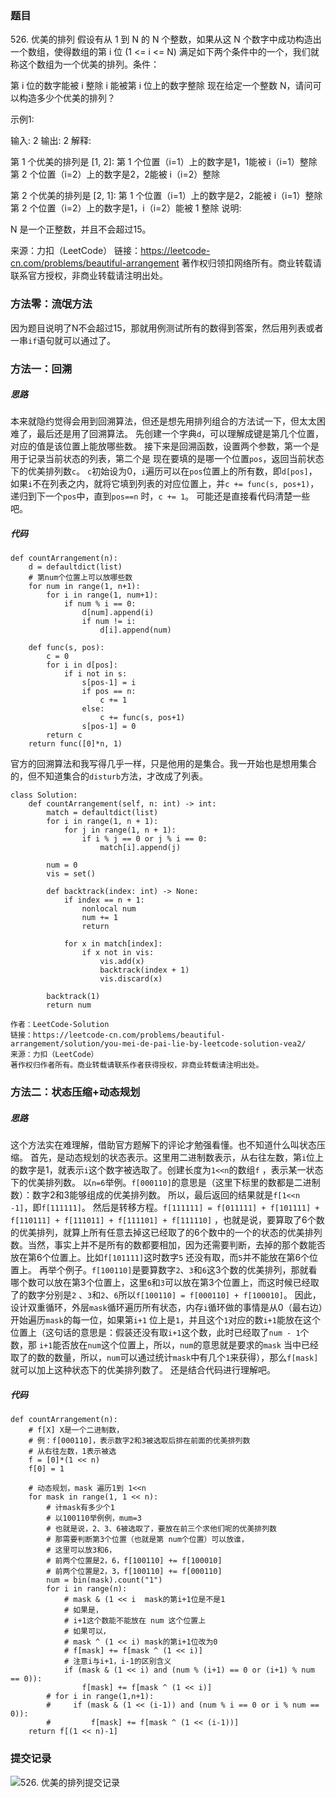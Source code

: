 ### 题目

526\. 优美的排列 假设有从 1 到 N 的 N 个整数，如果从这 N 个数字中成功构造出一个数组，使得数组的第 i 位 (1 <= i <= N) 满足如下两个条件中的一个，我们就称这个数组为一个优美的排列。条件：

第 i 位的数字能被 i 整除 i 能被第 i 位上的数字整除 现在给定一个整数 N，请问可以构造多少个优美的排列？

示例1:

输入: 2 输出: 2 解释:

第 1 个优美的排列是 [1, 2]:
第 1 个位置（i=1）上的数字是1，1能被 i（i=1）整除 第 2 个位置（i=2）上的数字是2，2能被 i（i=2）整除

第 2 个优美的排列是 [2, 1]:
第 1 个位置（i=1）上的数字是2，2能被 i（i=1）整除 第 2 个位置（i=2）上的数字是1，i（i=2）能被 1 整除 说明:

N 是一个正整数，并且不会超过15。

来源：力扣（LeetCode） 链接：https://leetcode-cn.com/problems/beautiful-arrangement
著作权归领扣网络所有。商业转载请联系官方授权，非商业转载请注明出处。

### 方法零：流氓方法

因为题目说明了N不会超过15，那就用例测试所有的数得到答案，然后用列表或者一串`if`语句就可以通过了。

### 方法一：回溯

##### 思路

本来就隐约觉得会用到回溯算法，但还是想先用排列组合的方法试一下，但太太困难了，最后还是用了回溯算法。 先创建一个字典`d`，可以理解成键是第几个位置，对应的值是该位置上能放哪些数。
接下来是回溯函数，设置两个参数，第一个是用于记录当前状态的列表，第二个是 现在要填的是哪一个位置`pos`，返回当前状态下的优美排列数`c`。
`c`初始设为0，`i`遍历可以在`pos`位置上的所有数，即`d[pos]`，如果`i`不在列表之内，就将它填到列表的对应位置上，并`c += func(s, pos+1)`，递归到下一个`pos`中，直到`pos==n`
时，`c += 1`。 可能还是直接看代码清楚一些吧。

##### 代码

``` python3
def countArrangement(n):
    d = defaultdict(list)
    # 第num个位置上可以放哪些数
    for num in range(1, n+1):
        for i in range(1, num+1):
            if num % i == 0:
                d[num].append(i)
                if num != i:
                    d[i].append(num)

    def func(s, pos):
        c = 0
        for i in d[pos]:
            if i not in s:
                s[pos-1] = i
                if pos == n:
                    c += 1
                else:
                    c += func(s, pos+1)
                s[pos-1] = 0
        return c
    return func([0]*n, 1)
```

官方的回溯算法和我写得几乎一样，只是他用的是集合。我一开始也是想用集合的，但不知道集合的`disturb`方法，才改成了列表。

``` python3
class Solution:
    def countArrangement(self, n: int) -> int:
        match = defaultdict(list)
        for i in range(1, n + 1):
            for j in range(1, n + 1):
                if i % j == 0 or j % i == 0:
                    match[i].append(j)
        
        num = 0
        vis = set()

        def backtrack(index: int) -> None:
            if index == n + 1:
                nonlocal num
                num += 1
                return
            
            for x in match[index]:
                if x not in vis:
                    vis.add(x)
                    backtrack(index + 1)
                    vis.discard(x)
                   
        backtrack(1)
        return num

作者：LeetCode-Solution
链接：https://leetcode-cn.com/problems/beautiful-arrangement/solution/you-mei-de-pai-lie-by-leetcode-solution-vea2/
来源：力扣（LeetCode）
著作权归作者所有。商业转载请联系作者获得授权，非商业转载请注明出处。
```

### 方法二：状态压缩+动态规划

##### 思路

这个方法实在难理解，借助官方题解下的评论才勉强看懂。也不知道什么叫状态压缩。 首先，是动态规划的状态表示。这里用二进制数表示，从右往左数，第`i`位上的数字是1，就表示`i`这个数字被选取了。创建长度为`1<<n`的数组`f`
，表示某一状态下的优美排列数。 以`n=6`举例。`f[000110]`的意思是（这里下标里的数都是二进制数）：数字2和3能够组成的优美排列数。 所以，最后返回的结果就是`f[1<<n -1]`，即`f[111111]`。
然后是转移方程。`f[111111] = f[011111] + f[101111] + f[110111] + f[111011] + f[111101] + f[111110]`
，也就是说，要算取了6个数的优美排列，就算上所有任意去掉这已经取了的6个数中的一个的状态的优美排列数。当然，事实上并不是所有的数都要相加，因为还需要判断，去掉的那个数能否放在第6个位置上。比如`f[101111]`这时数字`5`
还没有取，而`5`并不能放在第6个位置上。 再举个例子。`f[100110]`是要算数字`2`、`3`和`6`这3个数的优美排列，那就看哪个数可以放在第3个位置上，这里`6`和`3`可以放在第3个位置上，而这时候已经取了的数字分别是`2`
、`3`和`2`、`6`所以`f[100110] = f[000110] + f[100010]`。 因此，设计双重循环，外层`mask`循环遍历所有状态，内存`i`循环做的事情是从0（最右边）开始遍历`mask`的每一位，如果第`i+1`
位上是`1`，并且这个`1`对应的数`i+1`能放在这个位置上（这句话的意思是：假装还没有取`i+1`这个数，此时已经取了`num - 1`个数，那 `i+1`能否放在`num`这个位置上，所以，`num`的意思就是要求的`mask`
当中已经取了的数的数量，所以，`num`可以通过统计`mask`中有几个`1`来获得），那么`f[mask]`就可以加上这种状态下的优美排列数了。 还是结合代码进行理解吧。

##### 代码

``` python3
def countArrangement(n):
    # f[X] X是一个二进制数，
    # 例：f[000110]，表示数字2和3被选取后排在前面的优美排列数
    # 从右往左数，1表示被选
    f = [0]*(1 << n)
    f[0] = 1

    # 动态规划，mask 遍历1到 1<<n
    for mask in range(1, 1 << n):
        # 计mask有多少个1
        # 以100110举例例，mum=3
        # 也就是说，2、3、6被选取了，要放在前三个求他们呢的优美排列数
        # 那需要判断第3个位置（也就是第 num个位置）可以放谁，
        # 这里可以放3和6，
        # 前两个位置是2，6，f[100110] += f[100010]
        # 前两个位置是2，3，f[100110] += f[000110]
        num = bin(mask).count("1")
        for i in range(n):
            # mask & (1 << i  mask的第i+1位是不是1
            # 如果是，
            # i+1这个数能不能放在 num 这个位置上
            # 如果可以，
            # mask ^ (1 << i) mask的第i+1位改为0
            # f[mask] += f[mask ^ (1 << i)]
            # 注意i与i+1，i-1的区别含义
            if (mask & (1 << i) and (num % (i+1) == 0 or (i+1) % num == 0)):
                f[mask] += f[mask ^ (1 << i)]
        # for i in range(1,n+1):
        #     if (mask & (1 << (i-1)) and (num % i == 0 or i % num == 0)):
        #         f[mask] += f[mask ^ (1 << (i-1))]
    return f[(1 << n)-1]
```

### 提交记录

![526. 优美的排列提交记录](https://z3.ax1x.com/2021/08/18/fI1buR.jpg)